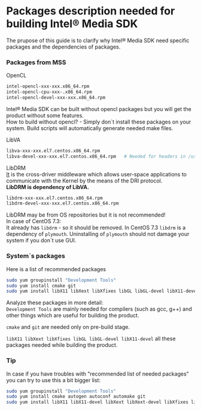 # Packages description needed for building Intel® Media SDK
The prupose of this guide is to clarify why Intel® Media SDK need specific packages and the dependencies of packages.

### Packages from MSS
OpenCL
```bash
intel-opencl-xxx-xxx.x86_64.rpm
intel-opencl-cpu-xxx-.x86_64.rpm
intel-opencl-devel-xxx-xxx.x86_64.rpm
```
Intel® Media SDK can be built without opencl packages but you will get the product without some features.  
How to build without opencl? - Simply don`t install these packages on your system. Build scripts will automatically generate needed make files.

LibVA
```bash
libva-xxx-xxx.el7.centos.x86_64.rpm
libva-devel-xxx-xxx.el7.centos.x86_64.rpm   # Needed for headers in /usr/include/va
```

LibDRM  
[It](https://01.org/linuxgraphics/community/libdrm) is the cross-driver middleware which allows user-space applications to communicate with the Kernel by the means of the DRI protocol.  
**LibDRM is dependency of LibVA.**
```bash
libdrm-xxx-xxx.el7.centos.x86_64.rpm
libdrm-devel-xxx-xxx.el7.centos.x86_64.rpm
```
LibDRM may be from OS repositories but it is not recommended!  
In case of CentOS 7.3:  
It already has `libdrm` - so it should be removed. In CentOS 7.3 `libdrm` is a dependency of `plymouth`. Uninstalling of `plymouth` should not damage your system if you don`t use GUI.


### System`s packages
Here is a list of recommended packages
```bash
sudo yum groupinstall "Development Tools"
sudo yum install cmake git
sudo yum install libX11 libXext libXfixes libGL libGL-devel libX11-devel 
```
Analyze these packages in more detail:  
`Development Tools` are mainly needed for compilers (such as gcc, g++) and other things which are useful for building the product.  

`cmake` and `git` are needed only on pre-build stage.  

`libX11 libXext libXfixes libGL libGL-devel libX11-devel` all these packages needed while building the product.


### Tip
In case if you have troubles with "recommended list of needed packages" you can try to use this a bit bigger list:
```bash
sudo yum groupinstall "Development Tools"
sudo yum install cmake autogen autoconf automake git
sudo yum install libX11 libX11-devel libXext libXext-devel libXfixes libXfixes-devel mesa-dri-drivers libGL libGL-devel numactl-devel numad
```
